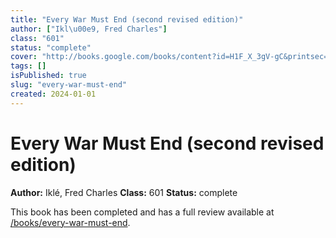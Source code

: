 ```yaml
---
title: "Every War Must End (second revised edition)"
author: ["Ikl\u00e9, Fred Charles"]
class: "601"
status: "complete"
cover: "http://books.google.com/books/content?id=H1F_X_3gV-gC&printsec=frontcover&img=1&zoom=1&edge=curl&source=gbs_api"
tags: []
isPublished: true
slug: "every-war-must-end"
created: 2024-01-01
---
```


# Every War Must End (second revised edition)

**Author:** Iklé, Fred Charles
**Class:** 601
**Status:** complete

This book has been completed and has a full review available at [/books/every-war-must-end](/books/every-war-must-end).